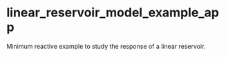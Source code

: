 # linear_reservoir_model_example_app
 Minimum reactive example to study the response of a linear reservoir. 
